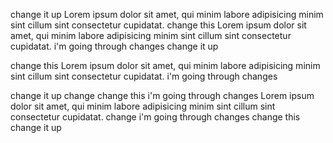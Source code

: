 change it up
Lorem ipsum dolor sit amet, qui minim labore adipisicing minim sint cillum sint consectetur cupidatat.
change this
Lorem ipsum dolor sit amet, qui minim labore adipisicing minim sint cillum sint consectetur cupidatat.
i'm going through changes
change it up

change this
Lorem ipsum dolor sit amet, qui minim labore adipisicing minim sint cillum sint consectetur cupidatat.
i'm going through changes

change it up
change
change this
i'm going through changes
Lorem ipsum dolor sit amet, qui minim labore adipisicing minim sint cillum sint consectetur cupidatat.
change
i'm going through changes
change this
change it up
